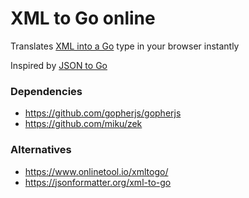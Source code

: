 # XML to Go online

Translates [XML into a Go](https://xml-to-go.github.io/) type in your browser instantly

Inspired by [JSON to Go](https://mholt.github.io/json-to-go/)

### Dependencies
* https://github.com/gopherjs/gopherjs
* https://github.com/miku/zek

### Alternatives
* https://www.onlinetool.io/xmltogo/
* https://jsonformatter.org/xml-to-go

